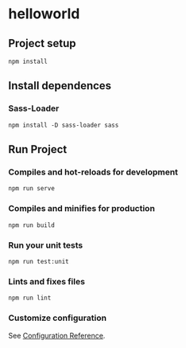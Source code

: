 # helloworld

## Project setup
```
npm install
```

## Install dependences

### Sass-Loader
```
npm install -D sass-loader sass
```

## Run Project

### Compiles and hot-reloads for development
```
npm run serve
```

### Compiles and minifies for production
```
npm run build
```

### Run your unit tests
```
npm run test:unit
```

### Lints and fixes files
```
npm run lint
```

### Customize configuration
See [Configuration Reference](https://cli.vuejs.org/config/).
